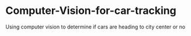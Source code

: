 # Computer-Vision-for-car-tracking
Using computer vision to determine if cars are heading to city center or no
